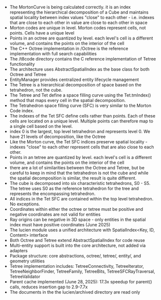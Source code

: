 - The MortonCurve is being calculated correctly. it is an index representing the hierarchical decomposition of a Cube
  and maintains spatial locality between index values "close" to each other - i.e. indexes that are close to each other
  in value are close to each other in space
- Morton codes are unique in level. Morton codes represent cells, not points. Cells have a unique level
- Points in an octree are quantized by level. each level's cell is a different volume, and contains the points on the
  interior of the cell
- The C++ Octree implementation in /Octree is the reference implementation with full search capabilities
- The /t8code directory contains the C reference implementation of Tetree functionality
- The architecture uses AbstractSpatialIndex as the base class for both Octree and Tetree
- EntityManager provides centralized entity lifecycle management
- The Tetree is a hierarchical decomposition of space based on the tetrahedron, not the cube.
- The Tetree and Tet define a space filling curve using the Tet.tmIndex() method that maps every cell in the spatial
  decomposition.
- The Tetrahedron space filling curve (SFC) is very similar to the Morton Code index.
- The indexes of the Tet SFC define cells rather than points. Each of these cells are located on a unique level.
  Multiple points can therefore map to a single cell based on the level.
- index 0 is the largest, top level tetrahedron and represents level 0. We have 21 levels of decomposition, like the
  Octree
- Like the Morton curve, the Tet SFC indices preserve spatial locality - indexes "close" to each other represent cells
  that are also close to each other.
- Points in an tetree are quantized by level. each level's cell is a different volume, and contains the points on the
  interior of the cell
- there are a lot of similarities between the Octree and Tetree, but be careful to keep in mind that the tetrahedron is
  not the cube and while the spatial decomposition is similar, the result is quite different.
- The cube is decomposed into six characteristic tetrahedrons, S0 - S5. The tetree uses S0 as the reference tetrahedron
  for the tree and represents the encompassing tetrahedron.
- All indices in the Tet SFC are contained within the top level tetrahedron. No exceptions.
- Coordinates within either the octree or tetree must be positive and negative coordinates are not valid for entities
- Ray origins can be negative in 3D space - only entities in the spatial index must have positive coordinates (June
    2025)
- The lucien module uses a unified architecture with SpatialIndex<Key, ID, Content> interface
- Both Octree and Tetree extend AbstractSpatialIndex for code reuse
- Multi-entity support is built into the core architecture, not added via adapters
- Package structure: core abstractions, octree/, tetree/, entity/, and geometry utilities
- Tetree implementation includes: TetreeConnectivity, TetreeIterator, TetreeNeighborFinder, TetreeFamily, TetreeBits,
  TetreeSFCRayTraversal, TetreeValidator
- Parent cache implemented (June 28, 2025): 17.3x speedup for parent() calls, reduces insertion gap to 2.9-7.7x
- The documents in the the lucien/archived directory are read only
